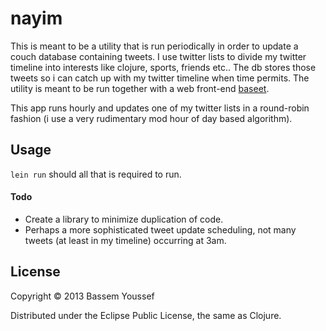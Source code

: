 # nayim

This is meant to be a utility that is run periodically in order to update a couch database containing tweets. I use twitter lists to divide my twitter timeline into interests like clojure, sports, friends etc.. The db stores those tweets so i can catch up with my twitter timeline when time permits.
The utility is meant to be run together with a web front-end [baseet](https://github.com/bass3m/baseet). 

This app runs hourly and updates one of my twitter lists in a round-robin fashion (i use a very rudimentary mod hour of day based algorithm).
 
## Usage

`lein run` should all that is required to run.

#### Todo
 - Create a library to minimize duplication of code.
 - Perhaps a more sophisticated tweet update scheduling, not many tweets (at least in my timeline) occurring at 3am.

## License

Copyright © 2013 Bassem Youssef

Distributed under the Eclipse Public License, the same as Clojure.
